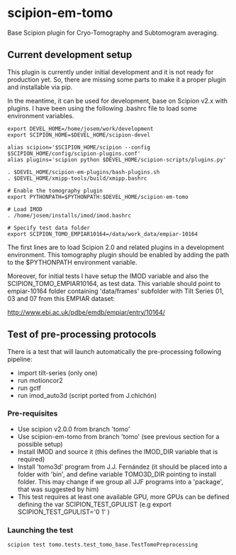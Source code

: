 # scipion-em-tomo

Base Scipion plugin for Cryo-Tomography  and Subtomogram averaging.

## Current development setup
This plugin is currently under initial development and it is not ready for production yet. So, there are missing some parts to make it a proper plugin and installable via pip. 

In the meantime, it can be used for development, base on Scipion v2.x with plugins. I have been using the following .bashrc file to load some environment variables. 

```
export DEVEL_HOME=/home/josem/work/development
export SCIPION_HOME=$DEVEL_HOME/scipion-devel

alias scipion='$SCIPION_HOME/scipion --config $SCIPION_HOME/config/scipion-plugins.conf'
alias plugins='scipion python $DEVEL_HOME/scipion-scripts/plugins.py'

. $DEVEL_HOME/scipion-em-plugins/bash-plugins.sh
. $DEVEL_HOME/xmipp-tools/build/xmipp.bashrc

# Enable the tomography plugin
export PYTHONPATH=$PYTHONPATH:$DEVEL_HOME/scipion-em-tomo

# Load IMOD
. /home/josem/installs/imod/imod.bashrc

# Specify test data folder
export SCIPION_TOMO_EMPIAR10164=/data/work_data/empiar-10164
```

The first lines are to load Scipion 2.0 and related plugins in a development environment. 
This tomography plugin should be enabled by adding the path to the $PYTHONPATH environment variable. 

Moreover, for initial tests I have setup the IMOD variable and also the SCIPION_TOMO_EMPIAR10164, as test data. 
This variable should point to empiar-10164 folder containing 'data/frames' subfolder with Tilt Series 01, 03 and 07 from this EMPIAR dataset: 

http://www.ebi.ac.uk/pdbe/emdb/empiar/entry/10164/

## Test of pre-processing protocols

There is a test that will launch automatically the pre-processing following pipeline:
* import tilt-series (only one)
* run motioncor2
* run gctf
* run imod_auto3d (script ported from J.chichón)

### Pre-requisites
* Use scipion v2.0.0 from branch 'tomo'
* Use scipion-em-tomo from branch 'tomo' (see previous section for a possible setup)
* Install IMOD and source it (this defines the IMOD_DIR variable that is required)
* Install 'tomo3d' program from J.J. Fernández (it should be placed into a folder with 'bin', and define variable TOMO3D_DIR pointing to install folder. This may change if we group all JJF programs into a 'package', that was suggested by him)
* This test requires at least one available GPU, more GPUs can be defined defining the var SCIPION_TEST_GPULIST (e.g export SCIPION_TEST_GPULIST='0 1' )

### Launching the test

`scipion test tomo.tests.test_tomo_base.TestTomoPreprocessing` 


